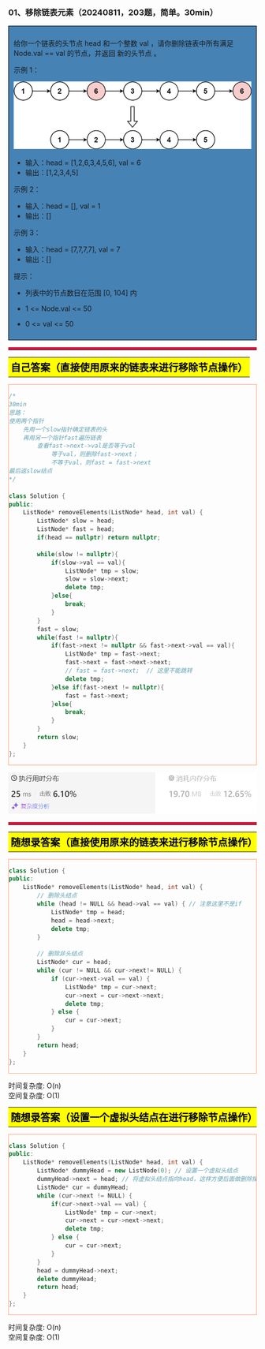 ### 01、移除链表元素（20240811，203题，简单。30min）
<div style="border: 1px solid black; padding: 10px; background-color: SteelBlue;">

给你一个链表的头节点 head 和一个整数 val ，请你删除链表中所有满足 Node.val == val 的节点，并返回 新的头节点 。
 

示例 1：

![alt text](image/bfb653ba62c739b56b7ccdb8313bb31.png)

- 输入：head = [1,2,6,3,4,5,6], val = 6
- 输出：[1,2,3,4,5]

示例 2：

- 输入：head = [], val = 1
- 输出：[]

示例 3：

- 输入：head = [7,7,7,7], val = 7
- 输出：[]
 

提示：

- 列表中的节点数目在范围 [0, 104] 内
- 1 <= Node.val <= 50
- 0 <= val <= 50

  </p>
</div>

<hr style="border-top: 5px solid #DC143C;">
<table>
  <tr>
    <td bgcolor="Yellow" style="padding: 5px; border: 0px solid black;">
      <span style="font-weight: bold; font-size: 20px;color: black;">
      自己答案（直接使用原来的链表来进行移除节点操作）
      </span>
    </td>
  </tr>
</table>
<div style="padding: 0px; border: 1.5px solid LightSalmon; margin-bottom: 10px;">

```C++ {.line-numbers}
/*
30min
思路：
使用两个指针
    先用一个slow指针确定链表的头
    再用另一个指针fast遍历链表
        查看fast->next->val是否等于val
            等于val，则删除fast->next；
            不等于val，则fast = fast->next
最后返slow结点
*/

class Solution {
public:
    ListNode* removeElements(ListNode* head, int val) {
        ListNode* slow = head;
        ListNode* fast = head;
        if(head == nullptr) return nullptr;

        while(slow != nullptr){
            if(slow->val == val){
                ListNode* tmp = slow;
                slow = slow->next;
                delete tmp;
            }else{
                break;
            }
        }
        fast = slow;
        while(fast != nullptr){
            if(fast->next != nullptr && fast->next->val == val){
                ListNode* tmp = fast->next;
                fast->next = fast->next->next;
                // fast = fast->next;  // 这里不能跳转
                delete tmp;
            }else if(fast->next != nullptr){
                fast = fast->next;
            }else{
                break;
            }
        }
        return slow;
    }
};
```

</div>

![alt text](image/8d568b93365e6bdd511eb5e064f4f7d.png)

<hr style="border-top: 5px solid #DC143C;">

<table>
  <tr>
    <td bgcolor="Yellow" style="padding: 5px; border: 0px solid black;">
      <span style="font-weight: bold; font-size: 20px;color: black;">
      随想录答案（直接使用原来的链表来进行移除节点操作）
      </span>
    </td>
  </tr>
</table>

<div style="padding: 0px; border: 1.5px solid LightSalmon; margin-bottom: 10px">

```C++ {.line-numbers}
class Solution {
public:
    ListNode* removeElements(ListNode* head, int val) {
        // 删除头结点
        while (head != NULL && head->val == val) { // 注意这里不是if
            ListNode* tmp = head;
            head = head->next;
            delete tmp;
        }

        // 删除非头结点
        ListNode* cur = head;
        while (cur != NULL && cur->next!= NULL) {
            if (cur->next->val == val) {
                ListNode* tmp = cur->next;
                cur->next = cur->next->next;
                delete tmp;
            } else {
                cur = cur->next;
            }
        }
        return head;
    }
};
```
</div>

时间复杂度: O(n)  
空间复杂度: O(1)

<table>
  <tr>
    <td bgcolor="Yellow" style="padding: 5px; border: 0px solid black;">
      <span style="font-weight: bold; font-size: 20px;color: black;">
      随想录答案（设置一个虚拟头结点在进行移除节点操作）
      </span>
    </td>
  </tr>
</table>

<div style="padding: 0px; border: 1.5px solid LightSalmon; margin-bottom: 10px">

```C++ {.line-numbers}
class Solution {
public:
    ListNode* removeElements(ListNode* head, int val) {
        ListNode* dummyHead = new ListNode(0); // 设置一个虚拟头结点
        dummyHead->next = head; // 将虚拟头结点指向head，这样方便后面做删除操作
        ListNode* cur = dummyHead;
        while (cur->next != NULL) {
            if(cur->next->val == val) {
                ListNode* tmp = cur->next;
                cur->next = cur->next->next;
                delete tmp;
            } else {
                cur = cur->next;
            }
        }
        head = dummyHead->next;
        delete dummyHead;
        return head;
    }
};
```
</div>

时间复杂度: O(n)  
空间复杂度: O(1)